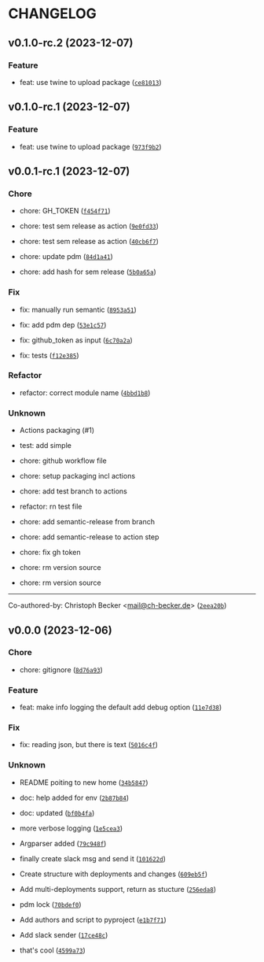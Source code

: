 # CHANGELOG



## v0.1.0-rc.2 (2023-12-07)

### Feature

* feat: use twine to upload package ([`ce81013`](https://github.com/ExB-Group/gitlab-deployment-changelog/commit/ce810130b77502207c00776889a859e5498b26d4))


## v0.1.0-rc.1 (2023-12-07)

### Feature

* feat: use twine to upload package ([`973f9b2`](https://github.com/ExB-Group/gitlab-deployment-changelog/commit/973f9b287b983b666c1a752a37fdaebb6775620f))


## v0.0.1-rc.1 (2023-12-07)

### Chore

* chore: GH_TOKEN ([`f454f71`](https://github.com/ExB-Group/gitlab-deployment-changelog/commit/f454f7176cebde04bec62574ba091fa02d93be50))

* chore: test sem release as action ([`9e0fd33`](https://github.com/ExB-Group/gitlab-deployment-changelog/commit/9e0fd33b7df2a0e94e67790f6474bb6c6a382f82))

* chore: test sem release as action ([`40cb6f7`](https://github.com/ExB-Group/gitlab-deployment-changelog/commit/40cb6f7c10a84e7e430ee05ac94ae3a4861d17a8))

* chore: update pdm ([`84d1a41`](https://github.com/ExB-Group/gitlab-deployment-changelog/commit/84d1a415284c568bcb2857e4799d4fb51d71ebb4))

* chore: add hash for sem release ([`5b0a65a`](https://github.com/ExB-Group/gitlab-deployment-changelog/commit/5b0a65a97c239243126b88a30194a8888946ff43))

### Fix

* fix: manually run semantic ([`8953a51`](https://github.com/ExB-Group/gitlab-deployment-changelog/commit/8953a51c4bd4a70e699b9b6abcf20245b3ef7e26))

* fix: add pdm dep ([`53e1c57`](https://github.com/ExB-Group/gitlab-deployment-changelog/commit/53e1c570c8c1f75e54b5260677dea9edfc1e2370))

* fix: github_token as input ([`6c70a2a`](https://github.com/ExB-Group/gitlab-deployment-changelog/commit/6c70a2ae71009316ae0cd858ca4a8c26e4803a57))

* fix: tests ([`f12e385`](https://github.com/ExB-Group/gitlab-deployment-changelog/commit/f12e38581ef8d93281db380cd9edf456bd2e49af))

### Refactor

* refactor: correct module name ([`4bbd1b8`](https://github.com/ExB-Group/gitlab-deployment-changelog/commit/4bbd1b8aa2fee0f292ca6a56553756ba0e4c28df))

### Unknown

* Actions packaging (#1)

* test: add simple

* chore: github workflow file

* chore: setup packaging incl actions

* chore: add test branch to actions

* refactor: rn test file

* chore: add semantic-release from branch

* chore: add semantic-release to action step

* chore: fix gh token

* chore: rm version source

* chore: rm version source

---------

Co-authored-by: Christoph Becker &lt;mail@ch-becker.de&gt; ([`2eea20b`](https://github.com/ExB-Group/gitlab-deployment-changelog/commit/2eea20b151ee2bda6809e0932c8595d349a84ea8))


## v0.0.0 (2023-12-06)

### Chore

* chore: gitignore ([`8d76a93`](https://github.com/ExB-Group/gitlab-deployment-changelog/commit/8d76a93c4531a982bf6a0a24cc4c5eedeb02581a))

### Feature

* feat: make info logging the default add debug option ([`11e7d38`](https://github.com/ExB-Group/gitlab-deployment-changelog/commit/11e7d3800cd4b2e0701ed62e0e05c2f8f7fccdbd))

### Fix

* fix: reading json, but there is text ([`5016c4f`](https://github.com/ExB-Group/gitlab-deployment-changelog/commit/5016c4f18f7b13deaa041b99ae2a80d89c8e39f0))

### Unknown

* README poiting to new home ([`34b5847`](https://github.com/ExB-Group/gitlab-deployment-changelog/commit/34b58478dc7e39f098f92e26e37cb37e5c8c75b8))

* doc: help added for env ([`2b87b84`](https://github.com/ExB-Group/gitlab-deployment-changelog/commit/2b87b8494fd9d6daef9900ced2192aa5894004cb))

* doc: updated ([`bf0b4fa`](https://github.com/ExB-Group/gitlab-deployment-changelog/commit/bf0b4fa7862d62e2c5901a8262d1d97f1505730c))

* more verbose logging ([`1e5cea3`](https://github.com/ExB-Group/gitlab-deployment-changelog/commit/1e5cea39a528fdd4c24c95e05a8053bf5f4e166f))

* Argparser added ([`79c948f`](https://github.com/ExB-Group/gitlab-deployment-changelog/commit/79c948f867a73a3a61e80d748a01347eb05e2826))

* finally create slack msg and send it ([`101622d`](https://github.com/ExB-Group/gitlab-deployment-changelog/commit/101622d05646f0d081b21039f7dde8eb9bb12a4e))

* Create structure with deployments and changes ([`609eb5f`](https://github.com/ExB-Group/gitlab-deployment-changelog/commit/609eb5fbb7ba3aa0b44b58186d8025fd8aa94bc8))

* Add multi-deployments support, return as stucture ([`256eda8`](https://github.com/ExB-Group/gitlab-deployment-changelog/commit/256eda82e211ecb4740bd67f291e1ac8956781dc))

* pdm lock ([`70bdef0`](https://github.com/ExB-Group/gitlab-deployment-changelog/commit/70bdef020b6f3c594ff715f4128406032eabc9dd))

* Add authors and script to pyproject ([`e1b7f71`](https://github.com/ExB-Group/gitlab-deployment-changelog/commit/e1b7f71a4bdbc4b2085261f975abd3f0095a0cde))

* Add slack sender ([`17ce48c`](https://github.com/ExB-Group/gitlab-deployment-changelog/commit/17ce48c2d694691d1f4281b693014eb0f66110ad))

* that&#39;s cool ([`4599a73`](https://github.com/ExB-Group/gitlab-deployment-changelog/commit/4599a73bf4bd5e61891be16a0492577c26c32c7c))
